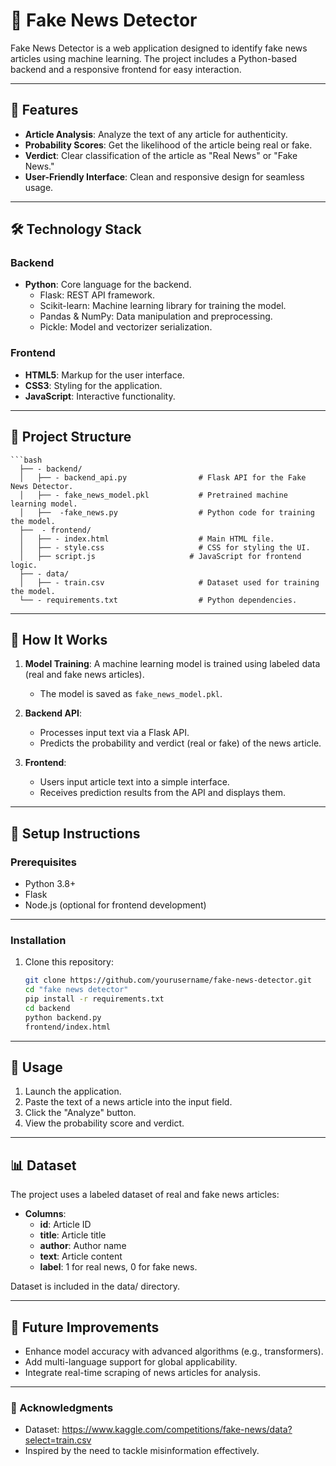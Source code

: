 # 📰 Fake News Detector

Fake News Detector is a web application designed to identify fake news articles using machine learning. The project includes a Python-based backend and a responsive frontend for easy interaction.

---

## 🚀 Features

- **Article Analysis**: Analyze the text of any article for authenticity.
- **Probability Scores**: Get the likelihood of the article being real or fake.
- **Verdict**: Clear classification of the article as "Real News" or "Fake News."
- **User-Friendly Interface**: Clean and responsive design for seamless usage.

---

## 🛠️ Technology Stack

### Backend
- **Python**: Core language for the backend.
  - Flask: REST API framework.
  - Scikit-learn: Machine learning library for training the model.
  - Pandas & NumPy: Data manipulation and preprocessing.
  - Pickle: Model and vectorizer serialization.

### Frontend
- **HTML5**: Markup for the user interface.
- **CSS3**: Styling for the application.
- **JavaScript**: Interactive functionality.

---

## 📂 Project Structure
    ```bash
      ├── - backend/
      │   ├── - backend_api.py                # Flask API for the Fake News Detector.
      │   ├── - fake_news_model.pkl           # Pretrained machine learning model.
      │   ├──  -fake_news.py                  # Python code for training the model.
      ├──  - frontend/
      │   ├── - index.html                    # Main HTML file.
      │   ├── - style.css                     # CSS for styling the UI.
      │   ├── script.js                     # JavaScript for frontend logic.
      ├── - data/
      │   ├── - train.csv                     # Dataset used for training the model.             
      └── - requirements.txt                  # Python dependencies.


---

## 🧠 How It Works

1. **Model Training**: A machine learning model is trained using labeled data (real and fake news articles). 
   - The model is saved as `fake_news_model.pkl`.

2. **Backend API**:
   - Processes input text via a Flask API.
   - Predicts the probability and verdict (real or fake) of the news article.

3. **Frontend**:
   - Users input article text into a simple interface.
   - Receives prediction results from the API and displays them.

---

## 🔧 Setup Instructions

### Prerequisites
- Python 3.8+
- Flask
- Node.js (optional for frontend development)

---
### Installation

1. Clone this repository:
   ```bash
   git clone https://github.com/yourusername/fake-news-detector.git
   cd "fake news detector"
   pip install -r requirements.txt     
   cd backend
   python backend.py
   frontend/index.html
---   
## 📝 Usage

1. Launch the application.
2. Paste the text of a news article into the input field.
3. Click the "Analyze" button.
4. View the probability score and verdict.

---
## 📊 Dataset

The project uses a labeled dataset of real and fake news articles:

- **Columns**:
   - **id**: Article ID 
   - **title**: Article title
   - **author**: Author name
   - **text**: Article content
   - **label**: 1 for real news, 0 for fake news.
   
Dataset is included in the data/ directory.

---
## 🎯 Future Improvements

- Enhance model accuracy with advanced algorithms (e.g., transformers).
- Add multi-language support for global applicability.
- Integrate real-time scraping of news articles for analysis.

---
### 🙌 Acknowledgments
- Dataset: https://www.kaggle.com/competitions/fake-news/data?select=train.csv
- Inspired by the need to tackle misinformation effectively.

